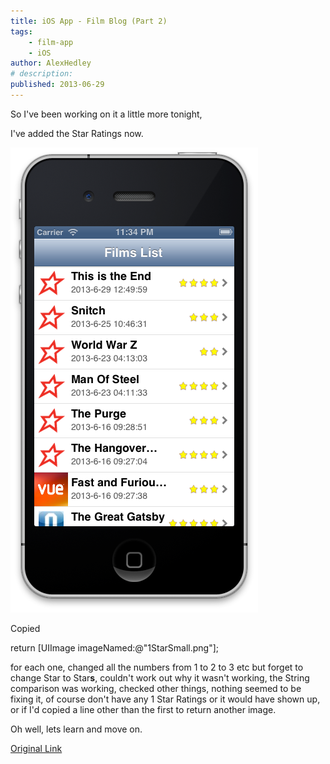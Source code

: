 ```yaml
---
title: iOS App - Film Blog (Part 2)
tags:
    - film-app
    - iOS
author: AlexHedley
# description: 
published: 2013-06-29
---
```


So I've been working on it a little more tonight,

I've added the Star Ratings now.

[![Film List with Star Rating](images/screen-shot-2013-06-29-at-23-33-59.png)](images/screen-shot-2013-06-29-at-23-33-59.png)

Copied

return \[UIImage imageNamed:@"1StarSmall.png"\];

for each one, changed all the numbers from 1 to 2 to 3 etc but forget to change Star to Star**s**, couldn't work out why it wasn't working, the String comparison was working, checked other things, nothing seemed to be fixing it, of course don't have any 1 Star Ratings or it would have shown up, or if I'd copied a line other than the first to return another image.

Oh well, lets learn and move on.

[Original Link](https://alexhedley.wordpress.com/2013/06/29/ios-film-app-cont/)
